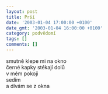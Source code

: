 ```yaml
---
layout: post
title: Prší
date: '2003-01-04 17:00:00 +0100'
date_gmt: '2003-01-04 16:00:00 +0100'
category: podvědomí
tags: []
comments: []
---
```


<p>smutně klepe mi na okno<br>černé kapky stékají dolů<br>v mém pokoji<br>sedím<br>a dívám se z okna</p>
